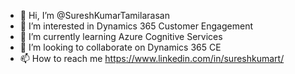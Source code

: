 - 👋 Hi, I’m @SureshKumarTamilarasan
- 👀 I’m interested in Dynamics 365 Customer Engagement
- 🌱 I’m currently learning Azure Cognitive Services
- 💞️ I’m looking to collaborate on Dynamics 365 CE
- 📫 How to reach me https://www.linkedin.com/in/sureshkumart/

<!---
SureshKumarTamilarasan/SureshKumarTamilarasan is a ✨ special ✨ repository because its `README.md` (this file) appears on your GitHub profile.
You can click the Preview link to take a look at your changes.
--->
